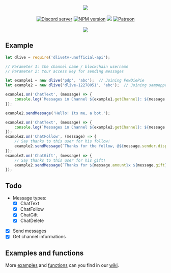 <p align="center">
    <a href="#"><img src="https://i.imgur.com/XXdD3AH.png" /></a>
    <br />
    <br />
    <a href="https://discord.gg/hRWra7r"><img src="https://discordapp.com/api/guilds/567034368002883594/embed.png" alt="Discord server" /></a>
    <a href="https://www.npmjs.com/package/dlivetv-unofficial-api"><img src="https://img.shields.io/npm/v/dlivetv-unofficial-api.svg?maxAge=3600" alt="NPM version" /></a>
    <a href="https://www.codacy.com/app/nikl/dlivetv-unofficial-api?utm_source=github.com&amp;utm_medium=referral&amp;utm_content=timedotcc/dlivetv-unofficial-api&amp;utm_campaign=Badge_Grade"><img src="https://api.codacy.com/project/badge/Grade/f75770899e224c5383b17f583fdc008d"/></a>
    <a href="https://www.patreon.com/dliveapi"><img src="https://img.shields.io/badge/Donate-Patreon-e85b46.svg" alt="Patreon" /></a>
    <br />
    <br />
    <a href="https://nodei.co/npm/dlivetv-unofficial-api/"><img src="https://nodei.co/npm/dlivetv-unofficial-api.png?compact=true"></a>
</p>

## Example
```js
let dlive = require('dlivetv-unofficial-api');

// Parameter 1: the channel name / blockchain username
// Parameter 2: Your access key for sending messages

let example1 = new dlive('pdp', 'abc');  // Joining PewDiePie
let example2 = new dlive('dlive-12278051', 'abc');  // Joining sampepper

example1.on('ChatText', (message) => {
    console.log(`Messages in Channel ${example1.getChannel}: ${message.content}`);
});

example2.sendMessage('Hello! Its me, a bot.');

example2.on('ChatText', (message) => {
    console.log(`Messages in Channel ${example2.getChannel}: ${message.content}`);
});
example2.on('ChatFollow', (message) => {
    // Say thanks to this user for his follow!
    example2.sendMessage(`Thanks for the follow, @${message.sender.displayname}`);
});
example2.on('ChatGift', (message) => {
    // Say thanks to this user for his gift!
    example2.sendMessage(`Thanks for ${message.amount}x ${message.gift}, @${message.sender.displayname}`);
});
```
## Todo

 - Message types:
     - [X] ChatText
	 - [X] ChatFollow
	 - [X] ChatGift
	 - [X] ChatDelete
- [X] Send messages
- [X] Get channel informations

## Examples and functions
	 
More [examples](https://github.com/timedotcc/dlivetv-unofficial-api/wiki/Examples) and [functions](https://github.com/timedotcc/dlivetv-unofficial-api/wiki/Functions) can you find in our [wiki](https://github.com/timedotcc/dlivetv-unofficial-api/wiki).
